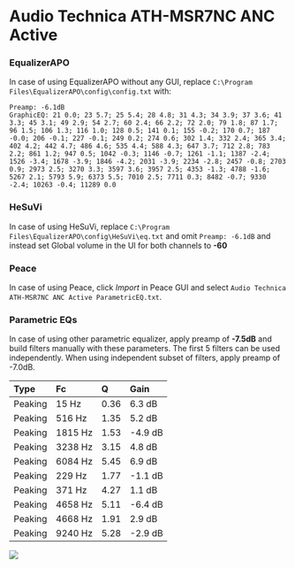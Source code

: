 # Audio Technica ATH-MSR7NC ANC Active

### EqualizerAPO
In case of using EqualizerAPO without any GUI, replace `C:\Program Files\EqualizerAPO\config\config.txt`
with:
```
Preamp: -6.1dB
GraphicEQ: 21 0.0; 23 5.7; 25 5.4; 28 4.8; 31 4.3; 34 3.9; 37 3.6; 41 3.3; 45 3.1; 49 2.9; 54 2.7; 60 2.4; 66 2.2; 72 2.0; 79 1.8; 87 1.7; 96 1.5; 106 1.3; 116 1.0; 128 0.5; 141 0.1; 155 -0.2; 170 0.7; 187 -0.0; 206 -0.1; 227 -0.1; 249 0.2; 274 0.6; 302 1.4; 332 2.4; 365 3.4; 402 4.2; 442 4.7; 486 4.6; 535 4.4; 588 4.3; 647 3.7; 712 2.8; 783 2.2; 861 1.2; 947 0.5; 1042 -0.3; 1146 -0.7; 1261 -1.1; 1387 -2.4; 1526 -3.4; 1678 -3.9; 1846 -4.2; 2031 -3.9; 2234 -2.8; 2457 -0.8; 2703 0.9; 2973 2.5; 3270 3.3; 3597 3.6; 3957 2.5; 4353 -1.3; 4788 -1.6; 5267 2.1; 5793 5.9; 6373 5.5; 7010 2.5; 7711 0.3; 8482 -0.7; 9330 -2.4; 10263 -0.4; 11289 0.0
```

### HeSuVi
In case of using HeSuVi, replace `C:\Program Files\EqualizerAPO\config\HeSuVi\eq.txt` and omit `Preamp:
-6.1dB` and instead set Global volume in the UI for both channels to **-60**

### Peace
In case of using Peace, click *Import* in Peace GUI and select `Audio Technica ATH-MSR7NC ANC Active ParametricEQ.txt`.

### Parametric EQs
In case of using other parametric equalizer, apply preamp of **-7.5dB** and build filters manually
with these parameters. The first 5 filters can be used independently.
When using independent subset of filters, apply preamp of -7.0dB.

| Type    | Fc      |    Q | Gain    |
|:--------|:--------|:-----|:--------|
| Peaking | 15 Hz   | 0.36 | 6.3 dB  |
| Peaking | 516 Hz  | 1.35 | 5.2 dB  |
| Peaking | 1815 Hz | 1.53 | -4.9 dB |
| Peaking | 3238 Hz | 3.15 | 4.8 dB  |
| Peaking | 6084 Hz | 5.45 | 6.9 dB  |
| Peaking | 229 Hz  | 1.77 | -1.1 dB |
| Peaking | 371 Hz  | 4.27 | 1.1 dB  |
| Peaking | 4658 Hz | 5.11 | -6.4 dB |
| Peaking | 4668 Hz | 1.91 | 2.9 dB  |
| Peaking | 9240 Hz | 5.28 | -2.9 dB |

![](https://raw.githubusercontent.com/jaakkopasanen/AutoEq/master/results/innerfidelity/sbaf-serious/Audio%20Technica%20ATH-MSR7NC%20ANC%20Active/Audio%20Technica%20ATH-MSR7NC%20ANC%20Active.png)